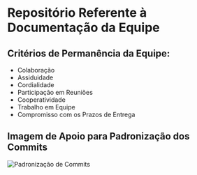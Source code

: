 # Repositório Referente à Documentação da Equipe
## Critérios de Permanência da Equipe:
- Colaboração 
- Assiduidade
- Cordialidade
- Participação em Reuniões
- Cooperatividade
- Trabalho em Equipe
- Compromisso com os Prazos de Entrega

## Imagem de Apoio para Padronização dos Commits
![Padronização de Commits](Padronização%de%Commits.png)
